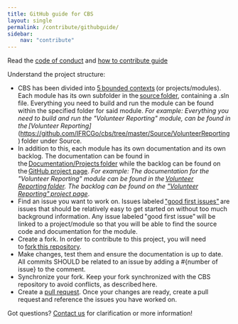 ```yaml
---
title: GitHub guide for CBS 
layout: single
permalink: /contribute/githubguide/
sidebar:
    nav: "contribute" 
---
```


 

Read the [code of conduct](https://cbsrc.org/contribute/codeofconduct/) and [how to contribute guide](https://github.com/IFRCGo/cbs/wiki/How-to-contribute)  

Understand the project structure: 
- CBS has been divided into [5 bounded contexts](https://cbsrc.org/cbs/technology/) (or projects/modules). Each module has its own subfolder in the [source folder](https://github.com/IFRCGo/cbs/tree/master/Source), containing a .sln file. Everything you need to build and run the module can be found within the specified folder for said module. *For example: Everything you need to build and run the "Volunteer Reporting" module, can be found in the [Volunteer Reporting]* (https://github.com/IFRCGo/cbs/tree/master/Source/VolunteerReporting) folder under Source. 
- In addition to this, each module has its own documentation and its own backlog. The documentation can be found in the [Documentation/Projects folder](https://github.com/IFRCGo/cbs/tree/master/Documentation/Projects) while the backlog can be found on the [GitHub project page](https://github.com/IFRCGo/cbs/projects). *For example: The documentation for the "Volunteer Reporting" module can be found in the [Volunteer Reporting folder](https://github.com/IFRCGo/cbs/blob/master/Documentation/Projects/Volunteer%20Reporting/index.md). The backlog can be found on the ["Volunteer Reporting" project page](https://github.com/IFRCGo/cbs/projects/4)*. 
- Find an issue you want to work on. Issues labeled ["good first issues"](https://github.com/IFRCGo/cbs/labels/good%20first%20issue) are issues that should be relatively easy to get started on without too much background information. Any issue labeled "good first issue" will be linked to a project/module so that you will be able to find the source code and documentation for the module. 
- Create a fork. In order to contribute to this project, you will need to [fork this repository](https://help.github.com/articles/fork-a-repo/). 
- Make changes, test them and ensure the documentation is up to date. All commits SHOULD be related to an issue by adding a #{number of issue} to the comment. 
- Synchronize your fork. Keep your fork synchronized with the CBS repository to avoid conflicts, as described here. 
- Create a [pull request](https://help.github.com/articles/creating-a-pull-request/). Once your changes are ready, create a pull request and reference the issues you have worked on. 

Got questions? [Contact us](https://src.cbsrc.org/contactus/) for clarification or more information!
